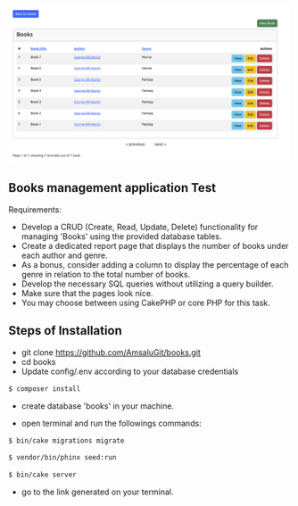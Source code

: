 <img src="webroot/img/books.png" >


## Books management application Test
Requirements:

- Develop a CRUD (Create, Read, Update, Delete) functionality for managing 'Books' using the provided database tables.
- Create a dedicated report page that displays the number of books under each author and genre.
- As a bonus, consider adding a column to display the percentage of each genre in relation to the total number of books.
- Develop the necessary SQL queries without utilizing a query builder.
- Make sure that the pages look nice.
- You may choose between using CakePHP or core PHP for this task.

## Steps of Installation

- git clone https://github.com/AmsaluGit/books.git
- cd books
- Update config/.env according to your database credentials
``` bash
$ composer install
```
- create database 'books' in your machine.

- open terminal and run the followings commands:
``` bash
$ bin/cake migrations migrate
```
``` bash
$ vendor/bin/phinx seed:run
```
``` bash
$ bin/cake server
```


- go to the link generated on your terminal.
